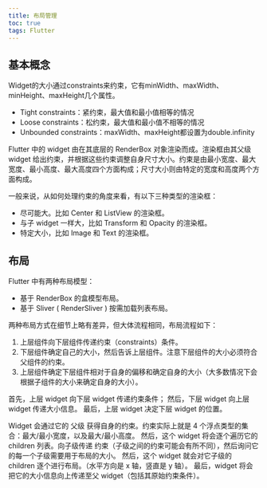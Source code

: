 ```yaml
---
title: 布局管理
toc: true
tags: Flutter
---
```



## 基本概念

Widget的大小通过constraints来约束，它有minWidth、maxWidth、minHeight、maxHeight几个属性。

- Tight constraints：紧约束，最大值和最小值相等的情况
- Loose constraints：松约束，最大值和最小值不相等的情况
- Unbounded constraints：maxWidth、maxHeight都设置为double.infinity

Flutter 中的 widget 由在其底层的 RenderBox 对象渲染而成。渲染框由其父级 widget 给出约束，并根据这些约束调整自身尺寸大小。约束是由最小宽度、最大宽度、最小高度、最大高度四个方面构成；尺寸大小则由特定的宽度和高度两个方面构成。 

一般来说，从如何处理约束的角度来看，有以下三种类型的渲染框： 

- 尽可能大。比如 Center 和 ListView 的渲染框。 
- 与子 widget 一样大，比如 Transform 和 Opacity 的渲染框。 
- 特定大小，比如 Image 和 Text 的渲染框。

## 布局

Flutter 中有两种布局模型：

- 基于 RenderBox 的盒模型布局。
- 基于 Sliver ( RenderSliver ) 按需加载列表布局。

两种布局方式在细节上略有差异，但大体流程相同，布局流程如下：
1. 上层组件向下层组件传递约束（constraints）条件。
2. 下层组件确定自己的大小，然后告诉上层组件。注意下层组件的大小必须符合父组件的约束。
3. 上层组件确定下层组件相对于自身的偏移和确定自身的大小（大多数情况下会根据子组件的大小来确定自身的大小）。


首先，上层 widget 向下层 widget 传递约束条件；
然后，下层 widget 向上层 widget 传递大小信息。
最后，上层 widget 决定下层 widget 的位置。

Widget 会通过它的 父级 获得自身的约束。约束实际上就是 4 个浮点类型的集合：最大/最小宽度，以及最大/最小高度。
然后，这个 widget 将会逐个遍历它的 children 列表。向子级传递 约束（子级之间的约束可能会有所不同），然后询问它的每一个子级需要用于布局的大小。
然后，这个 widget 就会对它子级的 children 逐个进行布局。（水平方向是 x 轴，竖直是 y 轴）。
最后，widget 将会把它的大小信息向上传递至父 widget（包括其原始约束条件）。


